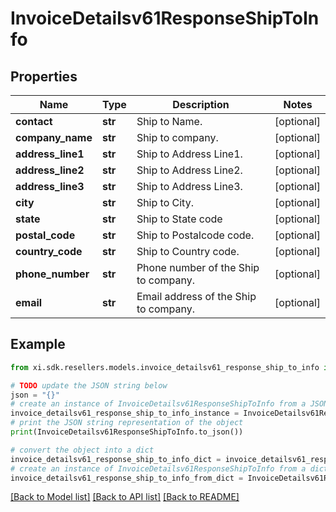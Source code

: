 # InvoiceDetailsv61ResponseShipToInfo


## Properties

Name | Type | Description | Notes
------------ | ------------- | ------------- | -------------
**contact** | **str** | Ship to Name. | [optional] 
**company_name** | **str** | Ship to company. | [optional] 
**address_line1** | **str** | Ship to Address Line1. | [optional] 
**address_line2** | **str** | Ship to Address Line2. | [optional] 
**address_line3** | **str** | Ship to Address Line3. | [optional] 
**city** | **str** | Ship to City. | [optional] 
**state** | **str** | Ship to State code | [optional] 
**postal_code** | **str** | Ship to Postalcode code. | [optional] 
**country_code** | **str** | Ship to Country code. | [optional] 
**phone_number** | **str** | Phone number of the Ship to company. | [optional] 
**email** | **str** | Email address of the Ship to company. | [optional] 

## Example

```python
from xi.sdk.resellers.models.invoice_detailsv61_response_ship_to_info import InvoiceDetailsv61ResponseShipToInfo

# TODO update the JSON string below
json = "{}"
# create an instance of InvoiceDetailsv61ResponseShipToInfo from a JSON string
invoice_detailsv61_response_ship_to_info_instance = InvoiceDetailsv61ResponseShipToInfo.from_json(json)
# print the JSON string representation of the object
print(InvoiceDetailsv61ResponseShipToInfo.to_json())

# convert the object into a dict
invoice_detailsv61_response_ship_to_info_dict = invoice_detailsv61_response_ship_to_info_instance.to_dict()
# create an instance of InvoiceDetailsv61ResponseShipToInfo from a dict
invoice_detailsv61_response_ship_to_info_from_dict = InvoiceDetailsv61ResponseShipToInfo.from_dict(invoice_detailsv61_response_ship_to_info_dict)
```
[[Back to Model list]](../README.md#documentation-for-models) [[Back to API list]](../README.md#documentation-for-api-endpoints) [[Back to README]](../README.md)


